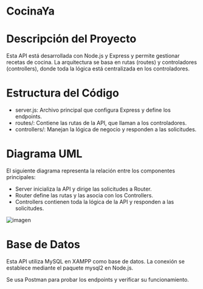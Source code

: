 # CocinaYa

# Descripción del Proyecto
Esta API está desarrollada con Node.js y Express y permite gestionar recetas de cocina. La arquitectura se basa en rutas (routes) y controladores (controllers), donde toda la lógica está centralizada en los controladores.

# Estructura del Código
- server.js: Archivo principal que configura Express y define los endpoints.
- routes/: Contiene las rutas de la API, que llaman a los controladores.
- controllers/: Manejan la lógica de negocio y responden a las solicitudes.

# Diagrama UML
El siguiente diagrama representa la relación entre los componentes principales:
- Server inicializa la API y dirige las solicitudes a Router.
- Router define las rutas y las asocia con los Controllers.
- Controllers contienen toda la lógica de la API y responden a las solicitudes.

![imagen](https://github.com/user-attachments/assets/b12c48cd-9411-4b7a-b61d-f75d13e7500d)


# Base de Datos

Esta API utiliza MySQL en XAMPP como base de datos. La conexión se establece mediante el paquete mysql2 en Node.js.

Se usa Postman para probar los endpoints y verificar su funcionamiento.
